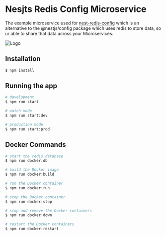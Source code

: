 # Nesjts Redis Config Microservice

The example microservice used for [nest-redis-config](https://github.com/uhmpasterig/nest-redis-config) which is an alternative to the @nestjs/config package which uses redis to store data, so ur able to share that data across your Microservices.

![Logo](https://nestjs.com/img/logo-small.svg)

## Installation

```bash
$ npm install
```

## Running the app

```bash
# development
$ npm run start

# watch mode
$ npm run start:dev

# production mode
$ npm run start:prod
```

## Docker Commands

```bash
# start the redis database
$ npm run docker:db

# build the Docker image
$ npm run docker:build

# run the Docker container
$ npm run docker:run

# stop the Docker container
$ npm run docker:stop

# stop and remove the Docker containers
$ npm run docker:down

# restart the Docker containers
$ npm run docker:restart
```
